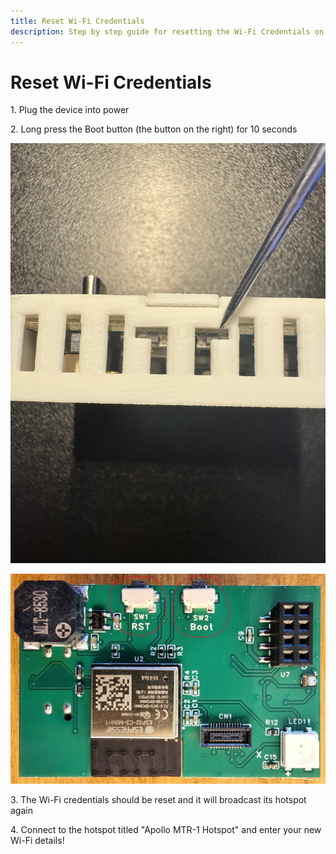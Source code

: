 ```yaml
---
title: Reset Wi-Fi Credentials
description: Step by step guide for resetting the Wi-Fi Credentials on your AIR-1.
---
```

# Reset Wi-Fi Credentials

1\. Plug the device into power

2\. Long press the Boot button (the button on the right) for 10 seconds

![MTR-1 Boot Button.png](assets/mtr-1-boot-button.jpg)

![20240501_155316.jpg](../assets/9Rp20240501-155316.jpg)

3\. The Wi-Fi credentials should be reset and it will broadcast its hotspot again

4\. Connect to the hotspot titled "Apollo MTR-1 Hotspot" and enter your new Wi-Fi details!